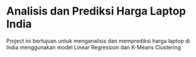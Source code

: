 # Analisis dan Prediksi Harga Laptop India
Project ini bertujuan untuk menganalisis dan memprediksi harga laptop di India menggunakan model Linear Regression dan K-Means Clustering
